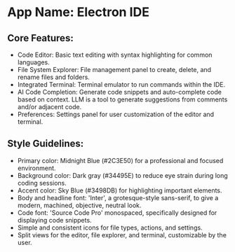 # **App Name**: Electron IDE

## Core Features:

- Code Editor: Basic text editing with syntax highlighting for common languages.
- File System Explorer: File management panel to create, delete, and rename files and folders.
- Integrated Terminal: Terminal emulator to run commands within the IDE.
- AI Code Completion: Generate code snippets and auto-complete code based on context. LLM is a tool to generate suggestions from comments and/or adjacent code.
- Preferences: Settings panel for user customization of the editor and terminal.

## Style Guidelines:

- Primary color: Midnight Blue (#2C3E50) for a professional and focused environment.
- Background color: Dark gray (#34495E) to reduce eye strain during long coding sessions.
- Accent color: Sky Blue (#3498DB) for highlighting important elements.
- Body and headline font: 'Inter', a grotesque-style sans-serif, to give a modern, machined, objective, neutral look.
- Code font: 'Source Code Pro' monospaced, specifically designed for displaying code snippets.
- Simple and consistent icons for file types, actions, and settings.
- Split views for the editor, file explorer, and terminal, customizable by the user.